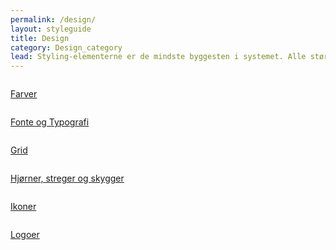 ```yaml
---
permalink: /design/
layout: styleguide
title: Design
category: Design_category
lead: Styling-elementerne er de mindste byggesten i systemet. Alle større komponenter er bygget ud fra disse.
---
```



<div class="row">
    <div class="col-12 col-md-4">
        <div class="demo-component-box ">
            <a href="/design/farver/" class="demo-component-box__img design-box" aria-hidden="true" tabindex="-1">
                <img src="{{ site.baseurl }}/img/componenticons/Farver.svg" alt="">
            </a>
            <p><a href="/design/farver/">Farver</a></p>
        </div>
    </div>
    <div class="col-12 col-md-4">
        <div class="demo-component-box">
             <a href="/design/typography/" class="demo-component-box__img design-box" aria-hidden="true" tabindex="-1">
                <img src="{{ site.baseurl }}/img/componenticons/Typography.svg" alt="">
            </a>
            <p><a href="/design/typography/">Fonte og Typografi</a></p>
        </div>
    </div>
    <div class="col-12 col-md-4">
        <div class="demo-component-box">
            <a href="/design/grid/" class="demo-component-box__img design-box" aria-hidden="true" tabindex="-1">
                <img src="{{ site.baseurl }}/img/componenticons/Grid.svg" alt="">
            </a>
            <p><a href="/design/grid/">Grid</a></p>
        </div>
    </div>
    <div class="col-12 col-md-4">
        <div class="demo-component-box">
            <a href="/design/kanter/" class="demo-component-box__img design-box" aria-hidden="true" tabindex="-1">
                <img src="{{ site.baseurl }}/img/componenticons/Streger.svg" alt="">
            </a>
            <p><a href="/design/kanter/">Hjørner, streger og skygger</a></p>
        </div>
    </div>
    <div class="col-12 col-md-4">
        <div class="demo-component-box">
            <a href="/design/ikoner/" class="demo-component-box__img design-box" aria-hidden="true" tabindex="-1">
                <img src="{{ site.baseurl }}/img/componenticons/Ikoner.svg" alt="">
            </a>
            <p><a href="/design/ikoner/">Ikoner</a></p>
        </div>
    </div>
    <div class="col-12 col-md-4">
        <div class="demo-component-box">
            <a href="/design/logoer/" class="demo-component-box__img design-box" aria-hidden="true" tabindex="-1">
                <img src="{{ site.baseurl }}/img/componenticons/Logo.svg" alt="">
            </a>
            <p><a href="/design/logoer/">Logoer</a></p>
        </div>
    </div>
</div>

